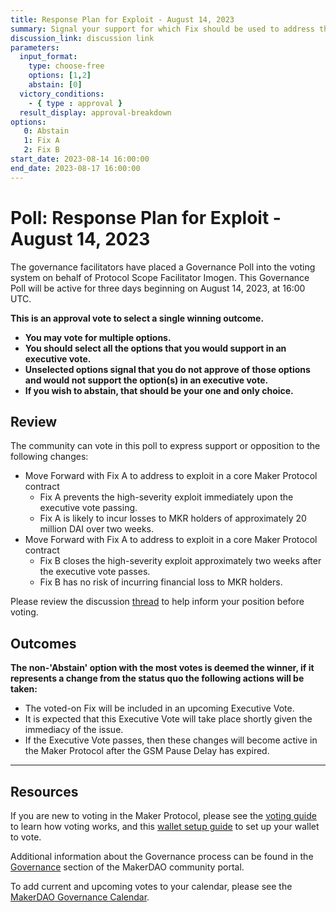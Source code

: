 ```yaml
---
title: Response Plan for Exploit - August 14, 2023
summary: Signal your support for which Fix should be used to address the exploit in a core Maker Protocol contract
discussion_link: discussion link
parameters:
  input_format:
    type: choose-free
    options: [1,2]
    abstain: [0]
  victory_conditions:
    - { type : approval }
  result_display: approval-breakdown
options:
   0: Abstain
   1: Fix A
   2: Fix B
start_date: 2023-08-14 16:00:00
end_date: 2023-08-17 16:00:00
---
```

# Poll: Response Plan for Exploit - August 14, 2023

The governance facilitators have placed a Governance Poll into the voting system on behalf of Protocol Scope Facilitator Imogen. This Governance Poll will be active for three days beginning on August 14, 2023, at 16:00 UTC.

**This is an approval vote to select a single winning outcome.**
- **You may vote for multiple options.**
- **You should select all the options that you would support in an executive vote.**
- **Unselected options signal that you do not approve of those options and would not support the option(s) in an executive vote.**
- **If you wish to abstain, that should be your one and only choice.**

## Review

The community can vote in this poll to express support or opposition to the following changes:
 * Move Forward with Fix A to address to exploit in a core Maker Protocol contract
    * Fix A prevents the high-severity exploit immediately upon the executive vote passing.
    * Fix A is likely to incur losses to MKR holders of approximately 20 million DAI over two weeks.
* Move Forward with Fix A to address to exploit in a core Maker Protocol contract
    * Fix B closes the high-severity exploit approximately two weeks after the executive vote passes.
    * Fix B has no risk of incurring financial loss to MKR holders.

Please review the discussion [thread](discussion_link) to help inform your position before voting.

## Outcomes

**The non-'Abstain' option with the most votes is deemed the winner, if it represents a change from the status quo the following actions will be taken:**
* The voted-on Fix will be included in an upcoming Executive Vote.
* It is expected that this Executive Vote will take place shortly given the immediacy of the issue.
* If the Executive Vote passes, then these changes will become active in the Maker Protocol after the GSM Pause Delay has expired.


---

## Resources

If you are new to voting in the Maker Protocol, please see the [voting guide](https://community-development.makerdao.com/en/learn/governance/how-voting-works/) to learn how voting works, and this [wallet setup guide](https://community-development.makerdao.com/en/learn/governance/voting-setup/) to set up your wallet to vote.

Additional information about the Governance process can be found in the [Governance](https://community-development.makerdao.com/en/learn/governance) section of the MakerDAO community portal.

To add current and upcoming votes to your calendar, please see the [MakerDAO Governance Calendar](https://manual.makerdao.com/makerdao/calendars/governance-calendar).
